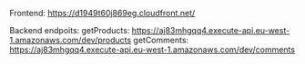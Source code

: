 Frontend: https://d1949t60j869eg.cloudfront.net/

Backend endpoits: 
getProducts: https://aj83mhgqq4.execute-api.eu-west-1.amazonaws.com/dev/products
getComments: https://aj83mhgqq4.execute-api.eu-west-1.amazonaws.com/dev/comments